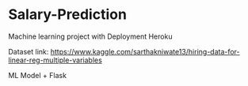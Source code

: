 # Salary-Prediction
Machine learning project with Deployment Heroku

Dataset link: https://www.kaggle.com/sarthakniwate13/hiring-data-for-linear-reg-multiple-variables

ML Model + Flask
